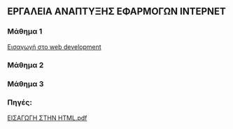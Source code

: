 ## ΕΡΓΑΛΕΙΑ ΑΝΑΠΤΥΞΗΣ ΕΦΑΡΜΟΓΩΝ ΙΝΤΕΡΝΕΤ

### Μάθημα 1
[Εισαγωγή στο web development](https://github.com/addboo/HTML/blob/master/1.%20%CE%95%CE%B9%CF%83%CE%B1%CE%B3%CF%89%CE%B3%CE%AE.md)



### Μάθημα 2

### Μάθημα 3


### Πηγές:
[ΕΙΣΑΓΩΓΗ ΣΤΗΝ HTML.pdf](https://github.com/addboo/IEK-WEB/files/6125691/1.HTML.pdf)
